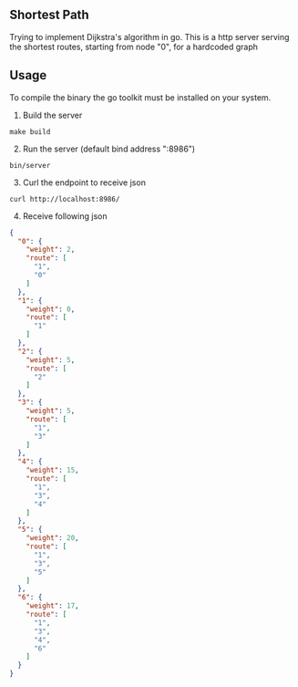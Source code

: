 ## Shortest Path

Trying to implement Dijkstra's algorithm in go.
This is a http server serving the shortest routes, starting from node "0", for a hardcoded graph

## Usage

To compile the binary the go toolkit must be installed on your system.

1. Build the server
```shell
make build
```
2. Run the server (default bind address ":8986")
```shell
bin/server
```

3. Curl the endpoint to receive json
```shell
curl http://localhost:8986/
```

4. Receive following json
```json
{
  "0": {
    "weight": 2,
    "route": [
      "1",
      "0"
    ]
  },
  "1": {
    "weight": 0,
    "route": [
      "1"
    ]
  },
  "2": {
    "weight": 5,
    "route": [
      "2"
    ]
  },
  "3": {
    "weight": 5,
    "route": [
      "1",
      "3"
    ]
  },
  "4": {
    "weight": 15,
    "route": [
      "1",
      "3",
      "4"
    ]
  },
  "5": {
    "weight": 20,
    "route": [
      "1",
      "3",
      "5"
    ]
  },
  "6": {
    "weight": 17,
    "route": [
      "1",
      "3",
      "4",
      "6"
    ]
  }
}

```
